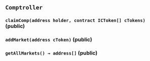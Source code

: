 ## `Comptroller`






### `claimComp(address holder, contract ICToken[] cTokens)` (public)





### `addMarket(address cToken)` (public)





### `getAllMarkets() → address[]` (public)








